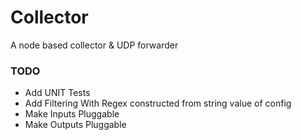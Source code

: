 # Collector
A node based collector &amp; UDP forwarder



### TODO
* Add UNIT Tests
* Add Filtering With Regex constructed from string value of config
* Make Inputs Pluggable
* Make Outputs Pluggable

